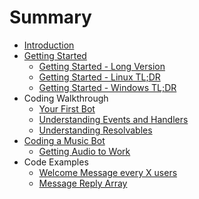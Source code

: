 # Summary

* [Introduction](README.md)
* [Getting Started](getting-started/README.md)
   * [Getting Started - Long Version](getting-started/the-long-version.md)
   * [Getting Started - Linux TL;DR](getting-started/linux-tldr.md)
   * [Getting Started - Windows TL;DR](getting-started/windows-tldr.md)
* Coding Walkthrough
   * [Your First Bot](coding-walkthroughs/your_basic_bot.md)
   * [Understanding Events and Handlers](coding-walkthroughs/events_and_handlers.md)
   * [Understanding Resolvables](coding-walkthroughs/understanding_resolvables.md)
* [Coding a Music Bot](coding_a_music_bot.md)
   * [Getting Audio to Work](getting_audio_to_work.md)
* Code Examples
   * [Welcome Message every X users](samples/welcome_message_every_x_users.md)
   * [Message Reply Array](samples/message_reply_array.md)

